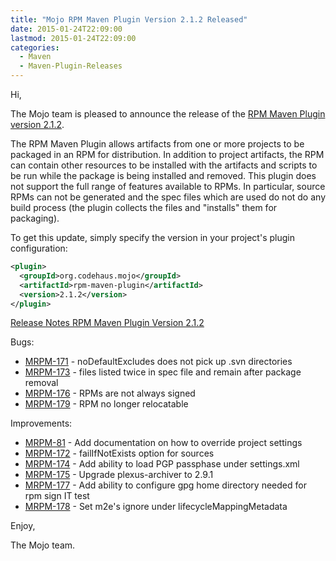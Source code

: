 ```yaml
---
title: "Mojo RPM Maven Plugin Version 2.1.2 Released"
date: 2015-01-24T22:09:00
lastmod: 2015-01-24T22:09:00
categories:
  - Maven
  - Maven-Plugin-Releases
---
```

Hi,

The Mojo team is pleased to announce the release of the 
[RPM Maven Plugin version 2.1.2](http://mojo.codehaus.org/rpm-maven-plugin/).

The RPM Maven Plugin allows artifacts from one or more projects to be packaged
in an RPM for distribution. In addition to project artifacts, the RPM can
contain other resources to be installed with the artifacts and scripts to be
run while the package is being installed and removed. This plugin does not
support the full range of features available to RPMs. In particular, source
RPMs can not be generated and the spec files which are used do not do any build
process (the plugin collects the files and "installs" them for packaging).


To get this update, simply specify the version in your project's plugin
configuration:

```xml
<plugin>
  <groupId>org.codehaus.mojo</groupId>
  <artifactId>rpm-maven-plugin</artifactId>
  <version>2.1.2</version>
</plugin>
```
<!-- more -->

[Release Notes RPM Maven Plugin Version 2.1.2](https://jira.codehaus.org/secure/ReleaseNote.jspa?projectId=11970&version=20824)

Bugs:

 * [MRPM-171](https://issues.apache.org/jira/browse/MRPM-171) - noDefaultExcludes does not pick up .svn directories
 * [MRPM-173](https://issues.apache.org/jira/browse/MRPM-173) - files listed twice in spec file and remain after package removal
 * [MRPM-176](https://issues.apache.org/jira/browse/MRPM-176) - RPMs are not always signed
 * [MRPM-179](https://issues.apache.org/jira/browse/MRPM-179) - RPM no longer relocatable

Improvements:

 * [MRPM-81](https://issues.apache.org/jira/browse/MRPM-81) - Add documentation on how to override project settings
 * [MRPM-172](https://issues.apache.org/jira/browse/MRPM-172) - failIfNotExists option for sources
 * [MRPM-174](https://issues.apache.org/jira/browse/MRPM-174) - Add ability to load PGP passphase under settings.xml
 * [MRPM-175](https://issues.apache.org/jira/browse/MRPM-175) - Upgrade plexus-archiver to 2.9.1
 * [MRPM-177](https://issues.apache.org/jira/browse/MRPM-177) - Add ability to configure gpg home directory needed for rpm sign IT test
 * [MRPM-178](https://issues.apache.org/jira/browse/MRPM-178) - Set m2e's ignore under lifecycleMappingMetadata


Enjoy,

The Mojo team.

